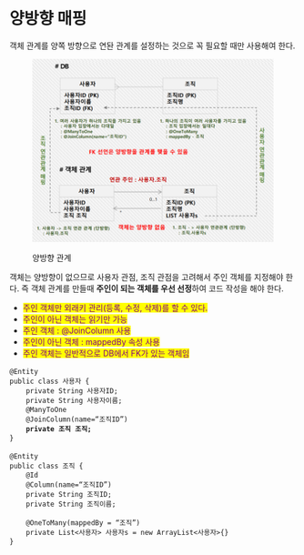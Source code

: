 # 양방향 매핑

객체 관계를 양쪽 방향으로 연돤 관계를 설정하는 것으로 꼭 필요할 때만 사용해여 한다.

<figure><img src="../../../.gitbook/assets/image (18).png" alt=""><figcaption><p>양방향 관계</p></figcaption></figure>

객체는 양방향이 없으므로 사용자 관점, 조직 관점을 고려해서 주인 객체를 지정해야 한다. 즉 객체 관계를 만들때 **주인이 되는 객체를 우선 선정**하여 코드 작성을 해야 한다.

* <mark style="color:purple;">주인 객체만 외래키 관리(등록, 수정, 삭제)를 할 수 있다.</mark>
* <mark style="color:purple;">주인이 아닌 객체는 읽기만 가능</mark>
* <mark style="color:purple;">주인 객체 : @JoinColumn 사용</mark>
* <mark style="color:purple;">주인이 아닌 객체 : mappedBy 속성 사용</mark>
* <mark style="color:purple;">주인 객체는 일반적으로 DB에서 FK가 있는 객체임</mark>

<pre class="language-java"><code class="lang-java">@Entity
public class 사용자 {
    private String 사용자ID;
    private String 사용자이름;
    @ManyToOne
    @JoinColumn(name=“조직ID”)
<strong>    private 조직 조직;
</strong>}

@Entity
public class 조직 {
    @Id
    @Column(name=“조직ID”)
    private String 조직ID;
    private String 조직이름;
    
    @OneToMany(mappedBy = “조직”)
    private List&#x3C;사용자> 사용자s = new ArrayList&#x3C;사용자>{}
}
</code></pre>

